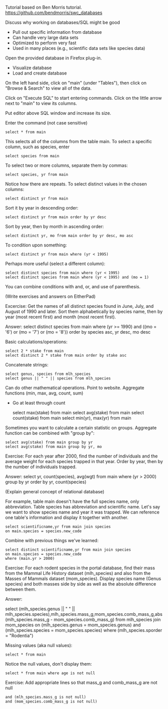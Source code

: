 Tutorial based on Ben Morris tutorial.
https://github.com/bendmorris/swc_databases

Discuss why working on databases/SQL might be good
- Pull out specific information from database
- Can handle very large data sets
- Optimized to perform very fast
- Used in many places (e.g., scientific data sets like species data)

Open the provided database in Firefox plug-in.
- Visualize database
- Load and create database

On the left hand side, click on "main" (under "Tables"),
then click on "Browse & Search" to view all of the data.

Click on "Execute SQL" to start entering commands.
Click on the little arrow next to "main" to view its columns.

Put editor above SQL window and increase its size.

Enter the command (not case sensitive)

    select * from main

This selects all of the columns from the table main.
To select a specific column, such as species, enter

    select species from main

To select two or more columns, separate them by commas:

    select species, yr from main

Notice how there are repeats.
To select distinct values in the chosen columns:

    select distinct yr from main

Sort it by year in descending order:

    select distinct yr from main order by yr desc

Sort by year, then by month in ascending order:

    select distinct yr, mo from main order by yr desc, mo asc

To condition upon something:

    select distinct yr from main where (yr < 1995)

Perhaps more useful (select a different column):

    select distinct species from main where (yr < 1995)
    select distinct species from main where (yr < 1995) and (mo = 1)

You can combine conditions with and, or, and use of parenthesis.

(Write exercises and answers on EitherPad)

Excercise: Get the names of all distinct species found in June, July, and
August of 1990 and later. Sort them alphabetically by species name, then by
year (most recent first) and month (most recent first).

Answer: select distinct species from main
where (yr >= 1990) and ((mo = '6') or (mo = '7') or (mo = '8'))
order by species asc, yr desc, mo desc

Basic calculations/operations:

    select 2 * stake from main
    select distinct 2 * stake from main order by stake asc

Concatenate strings:

    select genus, species from mlh_species
    select genus || " " || species from mlh_species

Can do other mathematical operations. Point to website.
Aggregate functions (min, max, avg, count, sum)
* Go at least through count

    select max(stake) from main
    select avg(stake) from main
    select count(stake) from main
    select min(yr), max(yr) from main

Sometimes you want to calculate a certain statistic on groups.
Aggregate function can be combined with "group by":

    select avg(stake) from main group by yr
    select avg(stake) from main group by yr, mo

Exercise: For each year after 2000, find the number of individuals
and the average weight for each species trapped in that year.
Order by year, then by the number of individuals trapped.

Answer: select yr, count(species), avg(wgt) from main where (yr > 2000)
group by yr order by yr, count(species)

(Explain general concept of relational database)

For example, table main doesn't have the full species name, only abbreviation.
Table species has abbreviation and scientific name.
Let's say we want to show species name and year it was trapped.
We can reference one table's information and display it together with another.

    select scientificname,yr from main join species
    on main.species = species.new_code

Combine with previous things we've learned:

    select distinct scientificname,yr from main join species
    on main.species = species.new_code
    where (main.yr > 2000)

Exercise: For each rodent species in the portal database,
find their mass from the Mammal Life History dataset (mlh_species)
and also from the Masses of Mammals dataset (mom_species).
Display species name (Genus species) and both masses side by side as 
well as the absolute difference between them.

Answer:

select (mlh_species.genus || " " || mlh_species.species),mlh_species.mass_g,mom_species.comb_mass_g,abs(mlh_species.mass_g - mom_species.comb_mass_g)
    from  mlh_species join mom_species
    on (mlh_species.genus = mom_species.genus) 
    and (mlh_species.species = mom_species.species)
    where (mlh_species.sporder = "Rodentia")

Missing values (aka null values):

    select * from main

Notice the null values, don't display them:

    select * from main where age is not null

Exercise: Add appropriate lines so that mass_g and comb_mass_g are not null

    and (mlh_species.mass_g is not null)
    and (mom_species.comb_mass_g is not null)
